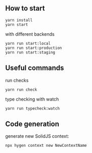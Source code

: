 ## How to start
```
yarn install
yarn start
```
with different backends
```
yarn run start:local
yarn run start:production
yarn run start:staging
```

## Useful commands
run checks
```
yarn run check
```
type checking with watch
```
yarn run typecheck:watch
```
## Code generation

generate new SolidJS context:
```
npx hygen context new NewContextName
```
